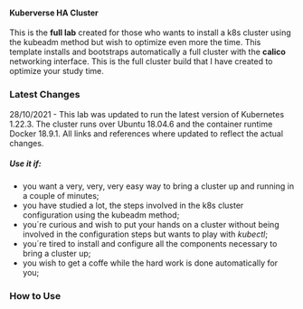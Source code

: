 #### Kuberverse HA Cluster

This is the **full lab** created for those who wants to install a k8s cluster using the kubeadm method but wish to optimize even more the time. This template installs and bootstraps automatically a full cluster with the **calico** networking interface. This is the full cluster build that I have created to optimize your study time.

### Latest Changes ###

28/10/2021 - This lab was updated to run the latest version of Kubernetes 1.22.3. The cluster runs over Ubuntu 18.04.6 and the container runtime Docker 18.9.1. All links and references where updated to reflect the actual changes.

##### Use it if: #####

- you want a very, very, very easy way to bring a cluster up and running in a couple of minutes;
- you have studied a lot, the steps involved in the k8s cluster configuration using the kubeadm method;
- you´re curious and wish to put your hands on a cluster without being involved in the configuration steps but wants to play with _kubectl_;
- you´re tired to install and configure all the components necessary to bring a cluster up;
- you wish to get a coffe while the hard work is done automatically for you;

### How to Use ###
